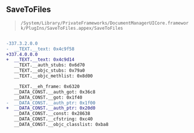## SaveToFiles

> `/System/Library/PrivateFrameworks/DocumentManagerUICore.framework/PlugIns/SaveToFiles.appex/SaveToFiles`

```diff

-337.3.2.0.0
-  __TEXT.__text: 0x4c9f58
+337.4.0.0.0
+  __TEXT.__text: 0x4c9d14
   __TEXT.__auth_stubs: 0x6d70
   __TEXT.__objc_stubs: 0x79a0
   __TEXT.__objc_methlist: 0x8d00

   __TEXT.__eh_frame: 0x6320
   __DATA_CONST.__auth_got: 0x36c8
   __DATA_CONST.__got: 0x1f40
-  __DATA_CONST.__auth_ptr: 0x1f00
+  __DATA_CONST.__auth_ptr: 0x20d0
   __DATA_CONST.__const: 0x28638
   __DATA_CONST.__cfstring: 0xc40
   __DATA_CONST.__objc_classlist: 0xba8

```
